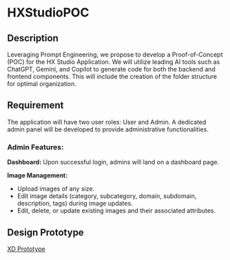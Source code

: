 # HXStudioPOC

## Description
Leveraging Prompt Engineering, we propose to develop a Proof-of-Concept (POC) for the HX Studio Application. We will utilize leading AI tools such as ChatGPT, Gemini, and Copilot to generate code for both the backend and frontend components. This will include the creation of the folder structure for optimal organization.

## Requirement
The application will have two user roles: User and Admin. A dedicated admin panel will be developed to provide administrative functionalities.

### Admin Features:
**Dashboard:** 
Upon successful login, admins will land on a dashboard page.

**Image Management:**

- Upload images of any size.
- Edit image details (category, subcategory, domain, subdomain, description, tags) during image updates.
- Edit, delete, or update existing images and their associated attributes.

## Design Prototype
[XD Prototype](https://xd.adobe.com/view/04b4cac7-7617-4cdf-a374-b54256e33a01-51e7/?fullscreen)

